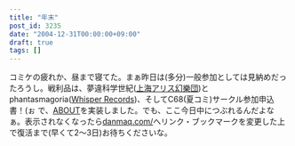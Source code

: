 ```yaml
---
title: "年末"
post_id: 3235
date: "2004-12-31T00:00:00+09:00"
draft: true
tags: []
---
```



コミケの疲れか、昼まで寝てた。まぁ昨日は(多分)一般参加としては見納めだったろうし。戦利品は、夢違科学世紀([上海アリス幻樂団](http://www16.big.or.jp/%7Ezun/))とphantasmagoria([Whisper Records](http://www11.plala.or.jp/whispers/))、そしてC68(夏コミ)サークル参加申込書！(ぉ で、[ABOUT](https://danmaq.com/category/about)を実装しました。でも、ここ今日中につぶれるんだよなぁ。表示されなくなったら[danmaq.com/](https://danmaq.com/)へリンク・ブックマークを変更した上で復活まで(早くて2～3日)お待ちくださいな。
